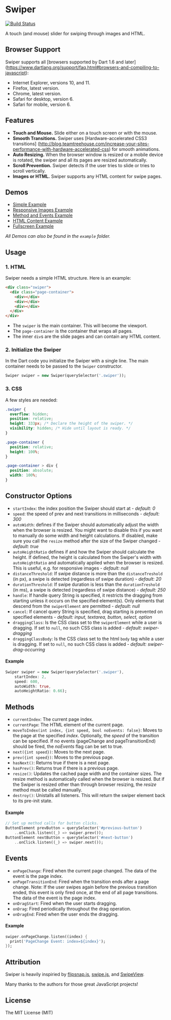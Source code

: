# Swiper

[![Build Status](https://drone.io/github.com/marcojakob/dart-swiper/status.png)](https://drone.io/github.com/marcojakob/dart-swiper/latest)

A touch (and mouse) slider for swiping through images and HTML.


## Browser Support

Swiper supports all [browsers supported by Dart 1.6 and later]
(https://www.dartlang.org/support/faq.html#browsers-and-compiling-to-javascript):

* Internet Explorer, versions 10, and 11.
* Firefox, latest version.
* Chrome, latest version.
* Safari for desktop, version 6.
* Safari for mobile, version 6.


## Features

* **Touch and Mouse.** Slide either on a touch screen or with the mouse.
* **Smooth Transitions.** Swiper uses [Hardware-accelerated CSS3 transitions]
(http://blog.teamtreehouse.com/increase-your-sites-performance-with-hardware-accelerated-css) 
for smooth animations. 
* **Auto Resizing.** When the browser window is resized or a mobile device is 
rotated, the swiper and all its pages are resized automatically. 
* **Scroll Prevention.** Swiper detects if the user tries to slide or tries to 
scroll vertically.
* **Images or HTML.** Swiper supports any HTML content for swipe pages.


## Demos

* [Simple Example](http://marcojakob.github.io/dart-swiper/simple/)
* [Responsive Images Example](http://marcojakob.github.io/dart-swiper/responsive/)
* [Method and Events Example](http://marcojakob.github.io/dart-swiper/methods-events/)
* [HTML Content Example](http://marcojakob.github.io/dart-swiper/html-content/)
* [Fullscreen Example](http://marcojakob.github.io/dart-swiper/fullscreen/)

*All Demos can also be found in the `example` folder.*


## Usage

### 1. HTML

Swiper needs a simple HTML structure. Here is an example:

```HTML
<div class="swiper">
  <div class="page-container">
    <div></div>
    <div></div>
    <div></div>
  </div>
</div>
```

* The `swiper` is the main container. This will become the viewport.
* The `page-container` is the container that wraps all pages.
* The inner `div`s are the slide pages and can contain any HTML content.


### 2. Initialize the Swiper

In the Dart code you initialize the Swiper with a single line. The main 
container needs to be passed to the `Swiper` constructor.

```Dart
Swiper swiper = new Swiper(querySelector('.swiper'));
```


### 3. CSS

A few styles are needed:

```CSS
.swiper {
  overflow: hidden;
  position: relative;
  height: 333px; /* Declare the height of the swiper. */
  visibility: hidden; /* Hide until layout is ready. */
}

.page-container {
  position: relative;
  height: 100%;
}

.page-container > div {
  position: absolute;
  width: 100%;
}
```


## Constructor Options

* `startIndex`: the index position the Swiper should start at - *default: 0*
* `speed`: the speed of prev and next transitions in milliseconds - 
  *default: 300*
* `autoWidth`: defines if the Swiper should automatically adjust the width when 
  the browser is resized. You might want to disable this if you want
  to manually do some width and height calculations. If disabled, make sure
  you call the `resize` method after the size of the Swiper changed - *default: true*
* `autoHeightRatio` defines if and how the Swiper should calculate the 
  height. If defined, the height is calculated from the Swiper's width with 
  `autoHeightRatio` and automatically applied when the browser is resized.
  This is useful, e.g. for responsive images - *default: null*
* `distanceThreshold`: If swipe distance is more than the `distanceTreshold`
  (in px), a swipe is detected (regardless of swipe duration) - *default: 20*
* `durationThreshold`: If swipe duration is less than the `durationTreshold` 
  (in ms), a swipe is detected (regardless of swipe distance) - *default: 250*
* `handle`: If handle query String is specified, it restricts the dragging from 
  starting unless it occurs on the specified element(s). Only elements that 
  descend from the `swiperElement` are permitted -
  *default: null*
* `cancel`: If cancel query String is specified, drag starting is prevented on 
  specified elements - 
  *default: input, textarea, button, select, option*
* `draggingClass`: Is the CSS class set to the `swiperElement` while a user is
  dragging. If set to `null`, no such CSS class is added - 
  *default: swiper-dragging*
* `draggingClassBody`: Is the CSS class set to the html `body` tag while a user is
  dragging. If set to `null`, no such CSS class is added -
  *default: swiper-drag-occurring*


#### Example

```Dart
Swiper swiper = new Swiper(querySelector('.swiper'), 
    startIndex: 2,
    speed: 600,
    autoWidth: true,
    autoHeightRatio: 0.66);
```


## Methods

* `currentIndex`: The current page index.
* `currentPage`: The HTML element of the current page.
* `moveToIndex(int index, {int speed, bool noEvents: false}`: Moves to the page 
  at the specified *index*. Optionally, the *speed* of the transition can be 
  specified. If no events (pageChange and pageTransitionEnd) should be fired, 
  the *noEvents* flag can be set to true.
* `next({int speed})`: Moves to the next page.
* `prev({int speed})`: Moves to the previous page.
* `hasNext()`: Returns true if there is a next page.
* `hasPrev()`: Returns true if there is a previous page.
* `resize()`: Updates the cached page width and the container sizes. The resize
  method is automatically called when the browser is resized. But if the Swiper
  is resized other than through browser resizing, the *resize* method must be 
  called manually.
* `destroy()`: Unistalls all listeners. This will return the swiper element 
  back to its pre-init state.


#### Example

```Dart
// Set up method calls for button clicks.
ButtonElement prevButton = querySelector('#previous-button')
    ..onClick.listen((_) => swiper.prev());
ButtonElement nextButton = querySelector('#next-button')
    ..onClick.listen((_) => swiper.next());
```

## Events

* `onPageChange`: Fired when the current page changed. The data of the event is 
  the page index.
* `onPageTransitionEnd`: Fired when the transition ends after a page change. 
  Note: If the user swipes again before the previous transition ended, this 
  event is only fired once, at the end of all page transitions. The data of the
  event is the page index.
* `onDragStart`: Fired when the user starts dragging.
* `onDrag`: Fired periodically throughout the drag operation.
* `onDragEnd`: Fired when the user ends the dragging.


#### Example

```Dart
swiper.onPageChange.listen((index) {
  print('PageChange Event: index=${index}');
});
```

## Attribution

Swiper is heavily inspiried by [flipsnap.js](https://github.com/pxgrid/js-flipsnap/), 
[swipe.js](https://github.com/bradbirdsall/Swipe), and
[SwipeView](https://github.com/cubiq/SwipeView).

Many thanks to the authors for those great JavaScript projects! 


## License
The MIT License (MIT)
